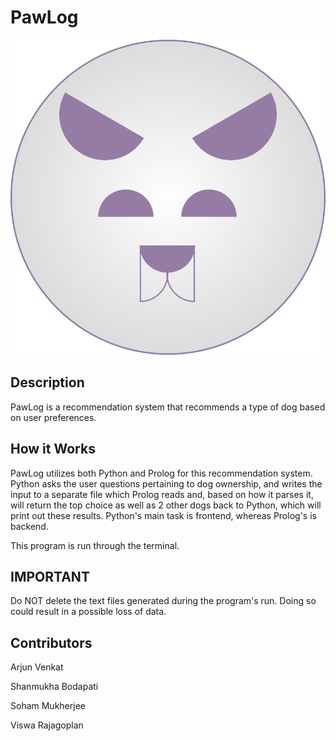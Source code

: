 # PawLog
![Logo](https://raw.githubusercontent.com/SBodapati11/PawLog/756a9c1616d5715f3869fe145a8adf86f4571e2c/dogg.svg?token=AHAUQX7P6BNVVGD4XLRDQCTAAHFNG)
## Description
PawLog is a recommendation system that recommends a type of dog based on user preferences.

## How it Works
PawLog utilizes both Python and Prolog for this recommendation system. Python asks the user questions pertaining to dog ownership, and writes the input to a separate file which Prolog reads and, based on how it parses it, will return the top choice as well as 2 other dogs back to Python, which will print out these results. Python's main task is frontend, whereas Prolog's is backend.

This program is run through the terminal.

## IMPORTANT
Do NOT delete the text files generated during the program's run. Doing so could result in a possible loss of data.

## Contributors
Arjun Venkat

Shanmukha Bodapati

Soham Mukherjee

Viswa Rajagoplan
